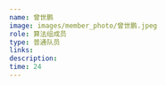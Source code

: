 ```yaml
---
name: 曾世鹏
image: images/member_photo/曾世鹏.jpeg
role: 算法组成员
type: 普通队员
links:
description:
time: 24
---
```

